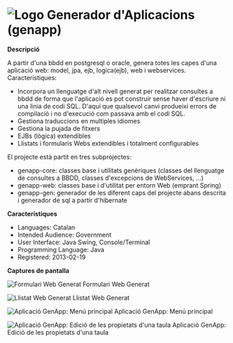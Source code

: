 # ![Logo](https://github.com/GovernIB/genapp/blob/binaris/projectinfo_Attachments/icon.jpg) Generador d'Aplicacions (genapp)  


**Descripció**

A partir d'una bbdd en postgresql o oracle, genera totes les capes d'una aplicació web: model, jpa, ejb, logica(ejb), web i webservices. Caracteristiques:
* Incorpora un llenguatge d'alt nivell generat per realitzar consultes a bbdd de forma que l'aplicació es pot construir sense haver d'escriure ni una linia de codi SQL. D'aqui que qualsevol canvi produeixi errors de compilació i no d'execució com passava amb el codi SQL.
* Gestiona traduccions en multiples idiomes
* Gestiona la pujada de fitxers
* EJBs (lògica) extendibles
* Llistats i formularis Webs extendibles i totalment configurables

El projecte està partit en tres subprojectes:
* genapp-core: classes base i utilitats genèriques (classes del llenguatge de consultes a BBDD, classes d'excepcions de WebServices, ...)
* genapp-web: classes base i d'utilitat per entorn Web (emprant Spring)
* genapp-gen: generador de les diferent caps del projecte abans descrita i generador de sql a partir d'hibernate

**Característiques**


* Languages: Catalan
* Intended Audience: Government
* User Interface: Java Swing, Console/Terminal
* Programming Language: Java
* Registered: 2013-02-19



**Captures de pantalla**

![Formulari Web Generat](https://github.com/GovernIB/genapp/blob/binaris/projectinfo_Attachments/screenshots/genapp_form.png)
Formulari Web Generat

![Llistat Web Generat](https://github.com/GovernIB/genapp/blob/binaris/projectinfo_Attachments/screenshots/genapp_llistat.png)
Llistat Web Generat

![Aplicació GenApp:  Menú principal](https://github.com/GovernIB/genapp/blob/binaris/projectinfo_Attachments/screenshots/genapp_aplicacio_menu.png)
Aplicació GenApp:  Menú principal

![Aplicació GenApp: Edició de les propietats d'una taula](https://github.com/GovernIB/genapp/blob/binaris/projectinfo_Attachments/screenshots/genapp_aplicacio_editar_projecte.png)
Aplicació GenApp: Edició de les propietats d'una taula

